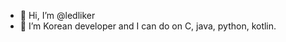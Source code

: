 - 👋 Hi, I’m @ledliker
- 👀 I’m Korean developer and I can do on C, java, python, kotlin.

<!---
ledliker/ledliker is a ✨ seapecial ✨ repository because its `README.md` (this file) appears on your GitHub profile.
You can click the Preview link to take a look at your changes.
--->
